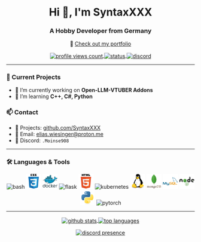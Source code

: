 <h1 align="center">Hi 👋, I'm SyntaxXXX</h1>
<h3 align="center">A Hobby Developer from Germany</h3>

<p align="center">
  🔗 <a href="https://syntaxxxx.vercel.app">Check out my portfolio</a>
</p>

<p align="center">
  <a href="https://syntaxxxx.vercel.app">
    <img align="center" src="https://komarev.com/ghpvc/?username=SyntaxXXX&style=flat&color=6E3BF3" alt="profile views count" />
  </a>
  <a href="https://syntaxxxx.vercel.app">
    <img align="center" src="https://api.statusbadges.me/badge/status/1117482901353812088?color=6e3bf3" alt="status" />
  </a>
  <a href="https://discord.gg/your-server-invite">
    <img align="center" src="https://img.shields.io/discord/1117516271437758564?label=Discord&logo=discord&logoColor=fafafa&style=flat&color=6e3bf3" alt="discord" />
  </a>
</p>

---

### 🚀 Current Projects

- 🔭 I’m currently working on **Open-LLM-VTUBER Addons**
- 🌱 I’m learning **C++, C#, Python**

### 📫 Contact

- 📂 Projects: [github.com/SyntaxXXX](https://github.com/syntaxxxx)
- 📧 Email: elias.wiesinger@proton.me
- 💬 Discord: `.Moinse908`

---

### 🛠️ Languages & Tools

<p align="center">
  <img src="https://www.vectorlogo.zone/logos/gnu_bash/gnu_bash-icon.svg" alt="bash" width="40" height="40"/>
  <img src="https://raw.githubusercontent.com/devicons/devicon/master/icons/css3/css3-original-wordmark.svg" alt="css3" width="40" height="40"/>
  <img src="https://raw.githubusercontent.com/devicons/devicon/master/icons/docker/docker-original-wordmark.svg" alt="docker" width="40" height="40"/>
  <img src="https://www.vectorlogo.zone/logos/pocoo_flask/pocoo_flask-icon.svg" alt="flask" width="40" height="40"/>
  <img src="https://raw.githubusercontent.com/devicons/devicon/master/icons/html5/html5-original-wordmark.svg" alt="html5" width="40" height="40"/>
  <img src="https://www.vectorlogo.zone/logos/kubernetes/kubernetes-icon.svg" alt="kubernetes" width="40" height="40"/>
  <img src="https://raw.githubusercontent.com/devicons/devicon/master/icons/linux/linux-original.svg" alt="linux" width="40" height="40"/>
  <img src="https://raw.githubusercontent.com/devicons/devicon/master/icons/mongodb/mongodb-original-wordmark.svg" alt="mongodb" width="40" height="40"/>
  <img src="https://raw.githubusercontent.com/devicons/devicon/master/icons/mysql/mysql-original-wordmark.svg" alt="mysql" width="40" height="40"/>
  <img src="https://raw.githubusercontent.com/devicons/devicon/master/icons/nodejs/nodejs-original-wordmark.svg" alt="nodejs" width="40" height="40"/>
  <img src="https://raw.githubusercontent.com/devicons/devicon/master/icons/python/python-original.svg" alt="python" width="40" height="40"/>
  <img src="https://www.vectorlogo.zone/logos/pytorch/pytorch-icon.svg" alt="pytorch" width="40" height="40"/>
</p>

---

<p align="center">
  <a href="https://syntaxxxx.vercel.app">
    <img align="center" src="https://github-readme-stats.vercel.app/api?username=SyntaxXXX&show_icons=true&theme=transparent&include_all_commits=true&ring_color=6e3bf3&title_color=6e3bf3&text_color=ffffff&icon_color=6e3bf3&hide_border=true" alt="github stats" />
  </a>
  <a href="https://syntaxxxx.vercel.app">
    <img align="center" src="https://github-readme-stats.vercel.app/api/top-langs/?username=SyntaxXXX&layout=compact&show_icons=true&theme=transparent&include_all_commits=true&ring_color=6e3bf3&title_color=6e3bf3&text_color=ffffff&icon_color=6e3bf3&hide_border=true&langs_count=10" alt="top languages" />
  </a>
</p>

<p align="center">
  <a href="https://syntaxxxx.vercel.app">
    <img align="center" src="https://lanyard.cnrad.dev/api/1117482901353812088?theme=dark&bg=201a43&hideDiscrim=true&borderRadius=15px&idleMessage=console.log('Hello%2C%20World!')&hideTimestamp=true&hideSpotify=true&animatedDecoration=true&animated=true&hideActivity=whenNotUsed" alt="discord presence" />
  </a>
</p>
